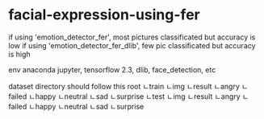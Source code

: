 # facial-expression-using-fer

if using 'emotion_detector_fer', most pictures classificated but accuracy is low
if using 'emotion_detector_fer_dlib',  few pic classificated but accuracy is high

env
anaconda jupyter, tensorflow 2.3, dlib, face_detection, etc 

dataset directory should follow this
root 
  ㄴtrain
    ㄴimg
    ㄴresult
        ㄴangry
        ㄴfailed
        ㄴhappy
        ㄴneutral
        ㄴsad
        ㄴsurprise
  ㄴtest
    ㄴimg
    ㄴresult
        ㄴangry
        ㄴfailed
        ㄴhappy
        ㄴneutral
        ㄴsad
        ㄴsurprise
